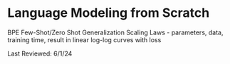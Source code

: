 # Language Modeling from Scratch

BPE
Few-Shot/Zero Shot Generalization
Scaling Laws - parameters, data, training time, result in linear log-log curves with loss

Last Reviewed: 6/1/24
